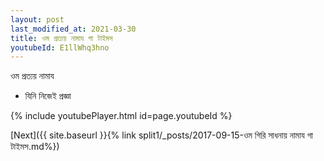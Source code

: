 ```yaml
---
layout: post
last_modified_at: 2021-03-30
title: ওম প্রত্যয় নামায গা টাইমস
youtubeId: E1llWhq3hno
---
```

 
 
 ওম প্রত্যয় নামায  
 
 -  যিনি নিজেই প্রজ্ঞা 
 
  
 
  
 
 
 
 
 
 


{% include youtubePlayer.html id=page.youtubeId %}
 
[Next]({{ site.baseurl }}{% link  split1/_posts/2017-09-15-ওম গিরি সাধনায় নামায গা টাইমস.md%})
 

